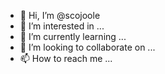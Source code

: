 - 👋 Hi, I’m @scojoole
- 👀 I’m interested in ...
- 🌱 I’m currently learning ...
- 💞️ I’m looking to collaborate on ...
- 📫 How to reach me ...

<!---
scojoole/scojoole is a ✨ special ✨ repository because its `README.md` (this file) appears on your GitHub profile.
You can click the Preview link to take a look at your changes.
--->
